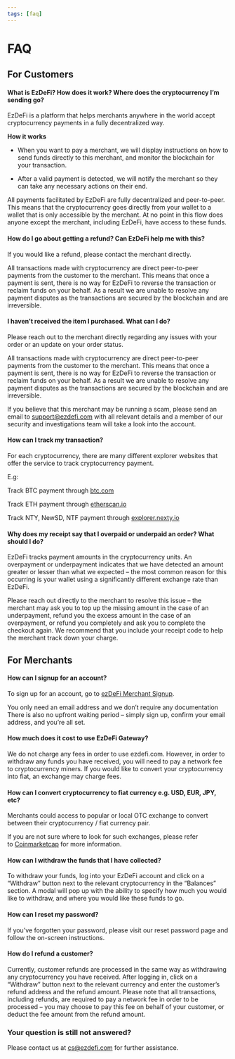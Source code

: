```yaml
---
tags: [faq]
---
```

# FAQ
## For Customers
#### What is EzDeFi? How does it work? Where does the cryptocurrency I’m sending go?

EzDeFi is a platform that helps merchants anywhere in the world accept cryptocurrency payments in a fully decentralized way.

**How it works**

-   When you want to pay a merchant, we will display instructions on how to send funds directly to this merchant, and monitor the blockchain for your transaction.

-   After a valid payment is detected, we will notify the merchant so they can take any necessary actions on their end.

All payments facilitated by EzDeFi are fully decentralized and peer-to-peer. This means that the cryptocurrency goes directly from your wallet to a wallet that is only accessible by the merchant. At no point in this flow does anyone except the merchant, including EzDeFi, have access to these funds.

#### How do I go about getting a refund? Can EzDeFi help me with this?

If you would like a refund, please contact the merchant directly.

All transactions made with cryptocurrency are direct peer-to-peer payments from the customer to the merchant. This means that once a payment is sent, there is no way for EzDeFi to reverse the transaction or reclaim funds on your behalf. As a result we are unable to resolve any payment disputes as the transactions are secured by the blockchain and are irreversible.

#### I haven’t received the item I purchased. What can I do?

Please reach out to the merchant directly regarding any issues with your order or an update on your order status.

All transactions made with cryptocurrency are direct peer-to-peer payments from the customer to the merchant. This means that once a payment is sent, there is no way for EzDeFi to reverse the transaction or reclaim funds on your behalf. As a result we are unable to resolve any payment disputes as the transactions are secured by the blockchain and are irreversible.

If you believe that this merchant may be running a scam, please send an email to support@ezdefi.com  with all relevant details and a member of our security and investigations team will take a look into the account.

#### How can I track my transaction?

For each cryptocurrency, there are many different explorer websites that offer the service to track cryptocurrency payment.

E.g:

Track BTC payment through [btc.com](https://btc.com/)

Track ETH payment through [etherscan.io](https://etherscan.io/)

Track NTY, NewSD, NTF payment through [explorer.nexty.io](https://explorer.nexty.io/)

#### Why does my receipt say that I overpaid or underpaid an order? What should I do?

EzDeFi tracks payment amounts in the cryptocurrency units. An overpayment or underpayment indicates that we have detected an amount greater or lesser than what we expected – the most common reason for this occurring is your wallet using a significantly different exchange rate than EzDeFi.

Please reach out directly to the merchant to resolve this issue – the merchant may ask you to top up the missing amount in the case of an underpayment, refund you the excess amount in the case of an overpayment, or refund you completely and ask you to complete the checkout again. We recommend that you include your receipt code to help the merchant track down your charge.

## For Merchants

#### How can I signup for an account?

To sign up for an account, go to [ezDeFi Merchant Signup](https://merchant.ezdefi.com/register).

You only need an email address and we don’t require any documentation
There is also no upfront waiting period – simply sign up, confirm your email address, and you’re all set.

#### How much does it cost to use EzDeFi Gateway?

We do not charge any fees in order to use ezdefi.com. However, in order to withdraw any funds you have received, you will need to pay a network fee to cryptocurrency miners. If you would like to convert your cryptocurrency into fiat, an exchange may charge fees.

#### How can I convert cryptocurrency to fiat currency e.g. USD, EUR, JPY, etc?

Merchants could access to popular or local OTC exchange to convert between their cryptocurrency / fiat currency pair.

If you are not sure where to look for such exchanges, please refer to [Coinmarketcap](https://coinmarketcap.com/rankings/exchanges/liquidity/) for more information.

#### How can I withdraw the funds that I have collected?

To withdraw your funds, log into your EzDeFi account and click on a “Withdraw” button next to the relevant cryptocurrency in the “Balances” section. A modal will pop up with the ability to specify how much you would like to withdraw, and where you would like these funds to go.

#### How can I reset my password?

If you’ve forgotten your password, please visit our reset password page and follow the on-screen instructions.

#### How do I refund a customer?

Currently, customer refunds are processed in the same way as withdrawing any cryptocurrency you have received. After logging in, click on a “Withdraw” button next to the relevant currency and enter the customer’s refund address and the refund amount. Please note that all transactions, including refunds, are required to pay a network fee in order to be processed – you may choose to pay this fee on behalf of your customer, or deduct the fee amount from the refund amount.

### Your question is still not answered?

Please contact us at cs@ezdefi.com for further assistance.
